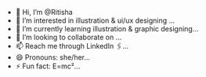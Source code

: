 - 👋 Hi, I’m @Ritisha
- 👀 I’m interested in illustration & ui/ux designing ...
- 🌱 I’m currently learning illustration & graphic designing...
- 💞️ I’m looking to collaborate on ...
- 📫 Reach me through LinkedIn 🖇️...
- 😄 Pronouns: she/her...
- ⚡ Fun fact: E=mc²...

<!---
SikdarRitisha/SikdarRitisha is a ✨ special ✨ repository because its `README.md` (this file) appears on your GitHub profile.
You can click the Preview link to take a look at your changes.
--->
